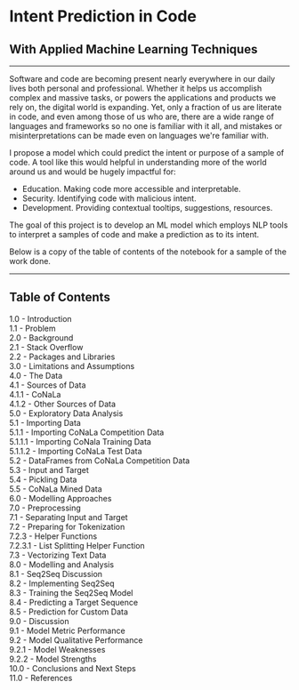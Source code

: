 # Intent Prediction in Code 
## With Applied Machine Learning Techniques
***

Software and code are becoming present nearly everywhere in our daily lives both personal and professional. Whether it helps us accomplish complex and massive tasks, or powers the applications and products we rely on, the digital world is expanding. Yet, only a fraction of us are literate in code, and even among those of us who are, there are a wide range of languages and frameworks so no one is familiar with it all, and mistakes or misinterpretations can be made even on languages we're familiar with. 

I propose a model which could predict the intent or purpose of a sample of code. A tool like this would helpful in understanding more of the world around us and would be hugely impactful for:  
- Education. Making code more accessible and interpretable.  
- Security. Identifying code with malicious intent.  
- Development. Providing contextual tooltips, suggestions, resources.   

The goal of this project is to develop an ML model which employs NLP tools to interpret a samples of code and make a prediction as to its intent.

Below is a copy of the table of contents of the notebook for a sample of the work done.

***

## Table of Contents
1.0 - Introduction  
1.1 - Problem  
2.0 - Background  
2.1 - Stack Overflow  
2.2 - Packages and Libraries  
3.0 - Limitations and Assumptions  
4.0 - The Data  
4.1 - Sources of Data  
4.1.1 - CoNaLa  
4.1.2 - Other Sources of Data  
5.0 - Exploratory Data Analysis  
5.1 - Importing Data  
5.1.1 - Importing CoNaLa Competition Data  
5.1.1.1 - Importing CoNala Training Data  
5.1.1.2 - Importing CoNaLa Test Data  
5.2 - DataFrames from CoNaLa Competition Data  
5.3 - Input and Target  
5.4 - Pickling Data  
5.5 - CoNaLa Mined Data  
6.0 - Modelling Approaches  
7.0 - Preprocessing  
7.1 - Separating Input and Target  
7.2 - Preparing for Tokenization  
7.2.3 - Helper Functions  
7.2.3.1 - List Splitting Helper Function  
7.3 - Vectorizing Text Data  
8.0 - Modelling and Analysis  
8.1 - Seq2Seq Discussion  
8.2 - Implementing Seq2Seq  
8.3 - Training the Seq2Seq Model  
8.4 - Predicting a Target Sequence  
8.5 - Prediction for Custom Data  
9.0 - Discussion  
9.1 - Model Metric Performance  
9.2 - Model Qualitative Performance  
9.2.1 - Model Weaknesses  
9.2.2 - Model Strengths  
10.0 - Conclusions and Next Steps  
11.0 - References  
